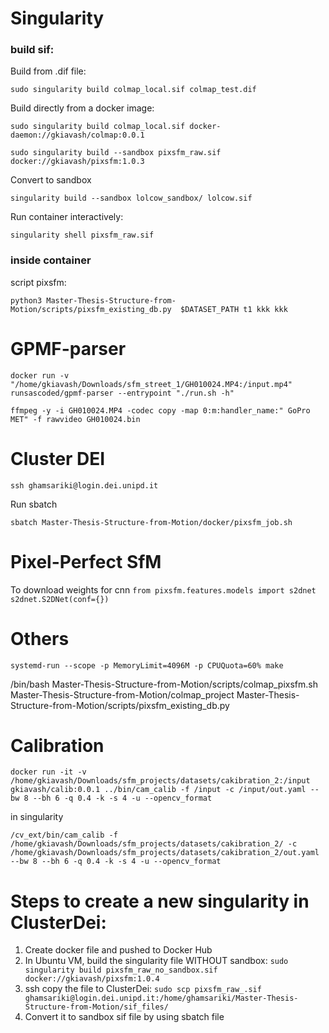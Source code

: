 # Singularity
### build sif:

Build from .dif file:

`sudo singularity build colmap_local.sif colmap_test.dif`

Build directly from a docker image:

`sudo singularity build colmap_local.sif docker-daemon://gkiavash/colmap:0.0.1`

`sudo singularity build --sandbox pixsfm_raw.sif docker://gkiavash/pixsfm:1.0.3`

Convert to sandbox

`singularity build --sandbox lolcow_sandbox/ lolcow.sif`


Run container interactively:

`singularity shell pixsfm_raw.sif`

### inside container

script pixsfm:

`python3 Master-Thesis-Structure-from-Motion/scripts/pixsfm_existing_db.py  $DATASET_PATH t1 kkk kkk`


# GPMF-parser

`docker run -v "/home/gkiavash/Downloads/sfm_street_1/GH010024.MP4:/input.mp4" runsascoded/gpmf-parser --entrypoint "./run.sh -h"`

`ffmpeg -y -i GH010024.MP4 -codec copy -map 0:m:handler_name:" GoPro MET" -f rawvideo GH010024.bin`

# Cluster DEI

`ssh ghamsariki@login.dei.unipd.it`


Run sbatch

`sbatch Master-Thesis-Structure-from-Motion/docker/pixsfm_job.sh `


# Pixel-Perfect SfM

To download weights for cnn
`
from pixsfm.features.models import s2dnet
s2dnet.S2DNet(conf={})
`


# Others

`systemd-run --scope -p MemoryLimit=4096M -p CPUQuota=60% make`

/bin/bash Master-Thesis-Structure-from-Motion/scripts/colmap_pixsfm.sh Master-Thesis-Structure-from-Motion/colmap_project Master-Thesis-Structure-from-Motion/scripts/pixsfm_existing_db.py


# Calibration

`docker run -it -v /home/gkiavash/Downloads/sfm_projects/datasets/cakibration_2:/input gkiavash/calib:0.0.1 ../bin/cam_calib -f /input -c /input/out.yaml --bw 8 --bh 6 -q 0.4 -k -s 4 -u --opencv_format`

in  singularity 

`/cv_ext/bin/cam_calib -f /home/gkiavash/Downloads/sfm_projects/datasets/cakibration_2/ -c /home/gkiavash/Downloads/sfm_projects/datasets/cakibration_2/out.yaml --bw 8 --bh 6 -q 0.4 -k -s 4 -u --opencv_format`



# Steps to create a new singularity in ClusterDei:

1. Create docker file and pushed to Docker Hub
2. In Ubuntu VM, build the singularity file WITHOUT sandbox: `sudo singularity build pixsfm_raw_no_sandbox.sif docker://gkiavash/pixsfm:1.0.4`
3. ssh copy the file to ClusterDei: 
   `
   sudo scp pixsfm_raw_.sif ghamsariki@login.dei.unipd.it:/home/ghamsariki/Master-Thesis-Structure-from-Motion/sif_files/
   `
4. Convert it to sandbox sif file by using sbatch file
